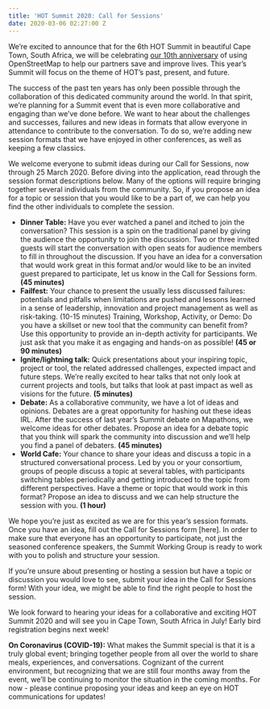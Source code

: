 ```yaml
---
title: 'HOT Summit 2020: Call for Sessions'
date: 2020-03-06 02:27:00 Z
---
```


We’re excited to announce that for the 6th HOT Summit in beautiful Cape Town, South Africa, we will be celebrating [our 10th anniversary](http://hotosm.org/updates/haiti-10-years-later-growth-of-a-crisis-mapping-community/) of using OpenStreetMap to help our partners save and improve lives. This year’s Summit will focus on the theme of HOT’s past, present, and future.

The success of the past ten years has only been possible through the collaboration of this dedicated community around the world. In that spirit, we’re planning for a Summit event that is even more collaborative and engaging than we’ve done before. We want to hear about the challenges and successes, failures and new ideas in formats that allow everyone in attendance to contribute to the conversation. To do so, we’re adding new session formats that we have enjoyed in other conferences, as well as keeping a few classics.

We welcome everyone to submit ideas during our Call for Sessions, now through 25 March 2020. Before diving into the application, read through the session format descriptions below. Many of the options will require bringing together several individuals from the community. So, if you propose an idea for a topic or session that you would like to be a part of, we can help you find the other individuals to complete the session.

* **Dinner Table:** Have you ever watched a panel and itched to join the conversation? This session is a spin on the traditional panel by giving the audience the opportunity to join the discussion. Two or three invited guests will start the conversation with open seats for audience members to fill in throughout the discussion. If you have an idea for a conversation that would work great in this format and/or would like to be an invited guest prepared to participate, let us know in the Call for Sessions form. **(45 minutes)** 
* **Failfest:** Your chance to present the usually less discussed failures: potentials and pitfalls when limitations are pushed and lessons learned in a sense of leadership, innovation and project management as well as risk-taking. (10-15 minutes) 
Training, Workshop, Activity, or Demo: Do you have a skillset or new tool that the community can benefit from? Use this opportunity to provide an in-depth activity for participants. We just ask that you make it as engaging and hands-on as possible! **(45 or 90 minutes)** 
* **Ignite/lightning talk:** Quick presentations about your inspiring topic, project or tool, the related addressed challenges, expected impact and future steps. We’re really excited to hear talks that not only look at current projects and tools, but talks that look at past impact as well as visions for the future. **(5 minutes)**
* **Debate:** As a collaborative community, we have a lot of ideas and opinions. Debates are a great opportunity for hashing out these ideas IRL. After the success of last year’s Summit debate on Mapathons, we welcome ideas for other debates. Propose an idea for a debate topic that you think will spark the community into discussion and we’ll help you find a panel of debaters. **(45 minutes)**
* **World Cafe:** Your chance to share your ideas and discuss a topic in a structured conversational process. Led by you or your consortium, groups of people discuss a topic at several tables, with participants switching tables periodically and getting introduced to the topic from different perspectives. Have a theme or topic that would work in this format? Propose an idea to discuss and we can help structure the session with you. **(1 hour)**

We hope you’re just as excited as we are for this year’s session formats. Once you have an idea, fill out the Call for Sessions form [here]. In order to make sure that everyone has an opportunity to participate, not just the seasoned conference speakers, the Summit Working Group is ready to work with you to polish and structure your session. 

If you’re unsure about presenting or hosting a session but have a topic or discussion you would love to see, submit your idea in the Call for Sessions form! With your idea, we might be able to find the right people to host the session. 

We look forward to hearing your ideas for a collaborative and exciting HOT Summit 2020 and will see you in Cape Town, South Africa in July! Early bird registration begins next week!

**On Coronavirus (COVID-19):** What makes the Summit special is that it is a truly global event; bringing together people from all over the world to share meals, experiences, and conversations. Cognizant of the current environment, but recognizing that we are still four months away from the event, we’ll be continuing to monitor the situation in the coming months. For now - please continue proposing your ideas and keep an eye on HOT communications for updates!